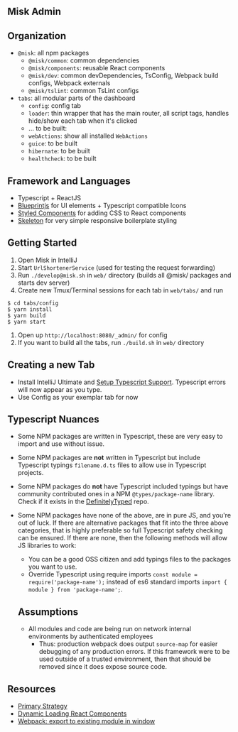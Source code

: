 Misk Admin
---

## Organization
- `@misk`: all npm packages
  - `@misk/common`: common dependencies
  - `@misk/components`: reusable React components
  - `@misk/dev`: common devDependencies, TsConfig, Webpack build configs, Webpack externals
  - `@misk/tslint`: common TsLint configs
- `tabs`: all modular parts of the dashboard
  - `config`: config tab
  - `loader`: thin wrapper that has the main router, all script tags, handles hide/show each tab when it's clicked
  - ... to be built:
  - `webActions`: show all installed `WebActions`
  - `guice`: to be built
  - `hibernate`: to be built
  - `healthcheck`: to be built

## Framework and Languages
- Typescript + ReactJS
- [Blueprintjs](http://blueprintjs.com/) for UI elements + Typescript compatible Icons
- [Styled Components](https://www.styled-components.com/) for adding CSS to React components
- [Skeleton](http://getskeleton.com/) for very simple responsive boilerplate styling

## Getting Started

1. Open Misk in IntelliJ
1. Start `UrlShortenerService` (used for testing the request forwarding)
1. Run `./develop@misk.sh` in `web/` directory (builds all @misk/ packages and starts dev server)
1. Create new Tmux/Terminal sessions for each tab in `web/tabs/` and run

  ```
  $ cd tabs/config
  $ yarn install
  $ yarn build
  $ yarn start 
  ```
1. Open up `http://localhost:8080/_admin/` for config
1. If you want to build all the tabs, run `./build.sh` in `web/` directory


## Creating a new Tab

- Install IntelliJ Ultimate and [Setup Typescript Support](https://www.jetbrains.com/help/idea/2017.1/typescript-support.html). Typescript errors will now appear as you type. 
- Use Config as your exemplar tab for now

## Typescript Nuances
- Some NPM packages are written in Typescript, these are very easy to import and use without issue.
- Some NPM packages are **not** written in Typescript but include Typescript typings `filename.d.ts` files to allow use in Typescript projects.
- Some NPM packages do **not** have Typescript included typings but have community contributed ones in a NPM `@types/package-name` library. Check if it exists in the [DefinitelyTyped](https://github.com/DefinitelyTyped/DefinitelyTyped) repo.
- Some NPM packages have none of the above, are in pure JS, and you're out of luck. If there are alternative packages that fit into the three above categories, that is highly preferable so full Typescript safety checking can be ensured. If there are none, then the following methods will allow JS libraries to work:
  - You can be a good OSS citizen and add typings files to the packages you want to use.
  - Override Typescript using require imports `const module = require('package-name');` instead of es6 standard imports `import { module } from 'package-name';`.

  ## Assumptions
  - All modules and code are being run on network internal environments by authenticated employees
    - Thus: production webpack does output `source-map` for easier debugging of any production errors. If this framework were to be used outside of a trusted environment, then that should be removed since it does expose source code.

Resources
---
- [Primary Strategy](https://stackoverflow.com/questions/44778265/dynamically-loading-react-components)
- [Dynamic Loading React Components](https://www.slightedgecoder.com/2017/12/03/loading-react-components-dynamically-demand/)
- [Webpack: export to existing module in window](https://stackoverflow.com/questions/30539725/webpack-export-to-existing-module-in-window?utm_medium=organic&utm_source=google_rich_qa&utm_campaign=google_rich_qa)
